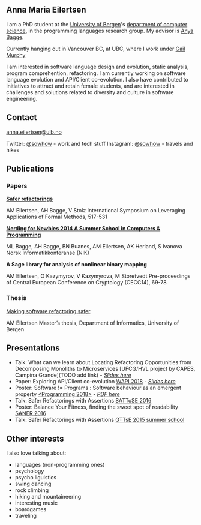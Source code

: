 ## Anna Maria Eilertsen

I am a PhD student at the [University of Bergen](http://www.uib.no/en)'s [department of computer science](http://www.uib.no/en/ii), in the programming languages research group. My advisor is [Anya Bagge](https://www.ii.uib.no/~anya/).

Currently hanging out in Vancouver BC, at UBC, where I work under [Gail Murphy](https://www.cs.ubc.ca/people/gail-murphy)

I am interested in software language design and evolution, static analysis, program comprehention, refactoring. I am currently working on software language evolution and API/Client co-evolution. I also have contributed to initiatives to attract and retain female students, and are interested in challenges and solutions related to diversity and culture in software engineering. 

## Contact
anna.eilertsen@uib.no

Twitter: [@sowhow](https://twitter.com/Sowhow) - work and tech stuff 
Instagram: [@sowhow](https://www.instagram.com/sowhow/) - travels and hikes

## Publications

### Papers
[**Safer refactorings**](https://link.springer.com/chapter/10.1007/978-3-319-47166-2_36)

AM Eilertsen, AH Bagge, V Stolz
International Symposium on Leveraging Applications of Formal Methods, 517-531

[**Nerding for Newbies 2014 A Summer School in Computers & Programming**](http://www.ii.uib.no/~anya/papers/bagge-bagge-etal-nik14-nerding.pdf)

ML Bagge, AH Bagge, BN Buanes, AM Eilertsen, AK Herland, S Ivanova
Norsk Informatikkonferanse (NIK)

**A Sage library for analysis of nonlinear binary mapping**

AM Eilertsen, O Kazymyrov, V Kazymyrova, M Storetvedt
Pre-proceedings of Central European Conference on Cryptology (CECC14), 69-78

### Thesis
[Making software refactoring safer](http://www.uib.no/sites/w3.uib.no/files/attachments/main.pdf)

AM Eilertsen
Master’s thesis, Department of Informatics, University of Bergen

## Presentations
* Talk: What can we learn about Locating Refactoring Opportunities from Decomposing Monoliths to Microservices [UFCG/HVL project by CAPES, Campina Grande](TODO add link) - [*Slides here*](https://github.com/annaei/annaei.github.io/blob/master/Refactoring-talk-campina.pdf)
* Paper: Exploring API/Client co-evolution [WAPI 2018](https://w-api.github.io/) - [*Slides here*](https://github.com/annaei/annaei.github.io/blob/master/API%20CO-EVO%20WAPI-print.pdf)
* Poster: Software != Programs : Software behaviour as an emergent property [<Programming 2018>](https://2018.programming-conference.org/track/programming-2018-Posters) - [*PDF here*](https://github.com/annaei/annaei.github.io/blob/master/poster-p18.jpg)
* Talk: Safer Refactorings with Assertions [SATToSE 2016](http://sattose.org/2016)
* Poster: Balance Your Fitness, finding the sweet spot of readability [SANER 2016](http://saner.inf.usi.ch/index.php)
* Talk: Safer Refactorings with Assertions [GTTsE 2015 summer school](http://gttse.wikidot.com/2015:welcome) 

## Other interests
I also love talking about: 

* languages (non-programming ones)
* psychology
* psycho liguistics
* swing dancing
* rock climbing
* hiking and mountaineering
* interesting music
* boardgames
* traveling 
